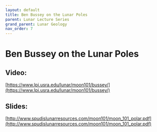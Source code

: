 ```yaml
---
layout: default
title: Ben Bussey on the Lunar Poles
parent: Lunar Lecture Series
grand_parent: Lunar Geology
nav_order: 7
---
```


# Ben Bussey on the Lunar Poles

## Video:

[https://www.lpi.usra.edu/lunar/moon101/bussey/](https://www.lpi.usra.edu/lunar/moon101/bussey/)

## Slides:

[http://www.spudislunarresources.com/moon101/moon_101_polar.pdf](http://www.spudislunarresources.com/moon101/moon_101_polar.pdf)

